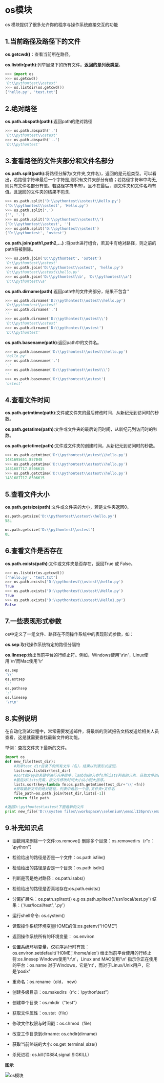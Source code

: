 # os模块

os 模块提供了很多允许你的程序与操作系统直接交互的功能

## 1.当前路径及路径下的文件

**os.getcwd()**：查看当前所在路径。

**os.listdir(path)**:列举目录下的所有文件。**返回的是列表类型**。

```Python
>>> import os
>>> os.getcwd()
'D:\\pythontest\\ostest'
>>> os.listdir(os.getcwd())
['hello.py', 'test.txt']
```


## 2.绝对路径

**os.path.abspath(path)**:返回path的绝对路径

```Python
>>> os.path.abspath('.')
'D:\\pythontest\\ostest'
>>> os.path.abspath('..')
'D:\\pythontest'
```

## 3.查看路径的文件夹部分和文件名部分

**os.path.split(path)**:将路径分解为(文件夹,文件名)，返回的是元组类型。可以看出，若路径字符串最后一个字符是\,则只有文件夹部分有值；若路径字符串中均无\,则只有文件名部分有值。若路径字符串有\，且不在最后，则文件夹和文件名均有值。且返回的文件夹的结果不包含\.

```python
>>> os.path.split('D:\\pythontest\\ostest\\Hello.py')
('D:\\pythontest\\ostest', 'Hello.py')
>>> os.path.split('.')
('', '.')
>>> os.path.split('D:\\pythontest\\ostest\\')
('D:\\pythontest\\ostest', '')
>>> os.path.split('D:\\pythontest\\ostest')
('D:\\pythontest', 'ostest')
```


**os.path.join(path1,path2,...)**
:将path进行组合，若其中有绝对路径，则之前的path将被删除。

```python
>>> os.path.join('D:\\pythontest', 'ostest')
'D:\\pythontest\\ostest'
>>> os.path.join('D:\\pythontest\\ostest', 'hello.py')
'D:\\pythontest\\ostest\\hello.py'
>>> os.path.join('D:\\pythontest\\b', 'D:\\pythontest\\a')
'D:\\pythontest\\a'
```


**os.path.dirname(path)**:返回path中的文件夹部分，结果不包含'\'

```python
>>> os.path.dirname('D:\\pythontest\\ostest\\hello.py')
'D:\\pythontest\\ostest'
>>> os.path.dirname('.')
''
>>> os.path.dirname('D:\\pythontest\\ostest\\')
'D:\\pythontest\\ostest'
>>> os.path.dirname('D:\\pythontest\\ostest')
'D:\\pythontest'
```

**os.path.basename(path)**:返回path中的文件名。

```python
>>> os.path.basename('D:\\pythontest\\ostest\\hello.py')
'hello.py'
>>> os.path.basename('.')
'.'
>>> os.path.basename('D:\\pythontest\\ostest\\')
''
>>> os.path.basename('D:\\pythontest\\ostest')
'ostest'
```

## 4.查看文件时间

**os.path.getmtime(path)**:文件或文件夹的最后修改时间，从新纪元到访问时的秒数。

**os.path.getatime(path)**:文件或文件夹的最后访问时间，从新纪元到访问时的秒数。

**os.path.getctime(path)**:文件或文件夹的创建时间，从新纪元到访问时的秒数。

```python
>>> os.path.getmtime('D:\\pythontest\\ostest\\hello.py')
1481695651.857048
>>> os.path.getatime('D:\\pythontest\\ostest\\hello.py')
1481687717.8506615
>>> os.path.getctime('D:\\pythontest\\ostest\\hello.py')
1481687717.8506615
```

## 5.查看文件大小

**os.path.getsize(path)**:文件或文件夹的大小，若是文件夹返回0。


```python
os.path.getsize('D:\\pythontest\\ostest\\hello.py')
58L

os.path.getsize('D:\\pythontest\\ostest')
0L
```

## 6.查看文件是否存在
**os.path.exists(path)**:文件或文件夹是否存在，返回True 或 False。


```python
>>> os.listdir(os.getcwd())
['hello.py', 'test.txt']
>>> os.path.exists('D:\\pythontest\\ostest\\hello.py')
True
>>> os.path.exists('D:\\pythontest\\ostest\\Hello.py')
True
>>> os.path.exists('D:\\pythontest\\ostest\\Hello1.py')
False
```

## 7.一些表现形式参数

os中定义了一组文件、路径在不同操作系统中的表现形式参数，如：

**os.sep**:取代操作系统特定的路径分隔符

**os.linesep**:给出当前平台的行终止符。例如，Windows使用'\r\n'，Linux使用'\n'而Mac使用'\r'

```python
os.sep
'\\'
os.extsep
'.'
os.pathsep
';'
os.linesep
'\r\n'
```

## 8.实例说明

在自动化测试过程中，常常需要发送邮件，将最新的测试报告文档发送给相关人员查看，这是就需要查找最新文件的功能。

举例：查找文件夹下最新的文件。


```python
import os
def new_file(test_dir):
    #列举test_dir目录下的所有文件（名），结果以列表形式返回。
    lists=os.listdir(test_dir)
    #sort按key的关键字进行升序排序，lambda的入参fn为lists列表的元素，获取文件的最后修改时间，所以最终以文件时间从小到大排序
    #最后对lists元素，按文件修改时间大小从小到大排序。
    lists.sort(key=lambda fn:os.path.getmtime(test_dir+'\\'+fn))
    #获取最新文件的绝对路径，列表中最后一个值,文件夹+文件名
    file_path=os.path.join(test_dir,lists[-1])
    return file_path

#返回D:\pythontest\ostest下面最新的文件
print new_file('D:\\system files\\workspace\\selenium\\email126pro\\email126\\report')
```


## 9.补充知识点

* 函数用来删除一个文件:os.remove()
删除多个目录：os.removedirs（r“c：\python”）


* 检验给出的路径是否是一个文件：os.path.isfile()


* 检验给出的路径是否是一个目录：os.path.isdir()


* 判断是否是绝对路径：os.path.isabs()


* 检验给出的路径是否真地存在:os.path.exists()


* 分离扩展名：os.path.splitext()       e.g  os.path.splitext('/usr/local/test.py')    结果：('/usr/local/test', '.py')


* 运行shell命令: os.system()


* 读取操作系统环境变量HOME的值:os.getenv("HOME")


* 返回操作系统所有的环境变量： os.environ


* 设置系统环境变量，仅程序运行时有效：os.environ.setdefault('HOME','/home/alex')
给出当前平台使用的行终止符:os.linesep    Windows使用'\r\n'，Linux and MAC使用'\n'
指示你正在使用的平台：os.name       对于Windows，它是'nt'，而对于Linux/Unix用户，它是'posix'


* 重命名：os.rename（old， new）


* 创建多级目录：os.makedirs（r“c：\python\test”）


* 创建单个目录：os.mkdir（“test”）


* 获取文件属性：os.stat（file）


* 修改文件权限与时间戳：os.chmod（file）


* 改变工作目录到dirname: os.chdir(dirname)


* 获取当前终端的大小: os.get_terminal_size()


* 杀死进程: os.kill(10884,signal.SIGKILL)

**图示**

![os模块](../../代码案例文稿/os-import.png)
